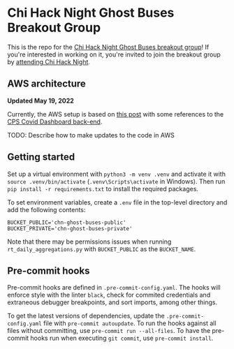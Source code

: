 # Chi Hack Night Ghost Buses Breakout Group

This is the repo for the [Chi Hack Night Ghost Buses breakout group](https://github.com/chihacknight/breakout-groups/issues/217)! If you're interested in working on it, you're invited to join the breakout group by [attending Chi Hack Night](https://chihacknight.org/).

## AWS architecture
__Updated May 19, 2022__

Currently, the AWS setup is based on [this post](https://towardsdatascience.com/serverless-covid-19-data-scraper-with-python-and-aws-lambda-d6789a551b78) with some references to the [CPS Covid Dashboard back-end](https://github.com/misterjacko/CPS-COVID-BE).

TODO: Describe how to make updates to the code in AWS

## Getting started
Set up a virtual environment with `python3 -m venv .venv` and activate it with `source .venv/bin/activate` (`.venv\Scripts\activate` in Windows). Then run `pip install -r requirements.txt` to install the required packages.

To set environment variables, create a `.env` file in the top-level directory and add the following contents:
```
BUCKET_PUBLIC='chn-ghost-buses-public'
BUCKET_PRIVATE='chn-ghost-buses-private'
```
Note that there may be permissions issues when running `rt_daily_aggregations.py` with `BUCKET_PUBLIC` as the `BUCKET_NAME`.

## Pre-commit hooks
Pre-commit hooks are defined in `.pre-commit-config.yaml`. The hooks will enforce style with the linter `black`, check for commited credentials and extraneous debugger breakpoints, and sort imports, among other things.

To get the latest versions of dependencies, update the `.pre-commit-config.yaml` file with `pre-commit autoupdate`. To run the hooks against all files without committing, use `pre-commit run --all-files`. To have the pre-commit hooks run when executing `git commit`, use `pre-commit install`.
